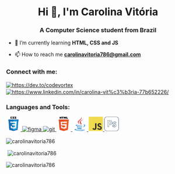 <h1 align="center">Hi 👋, I'm Carolina Vitória</h1>
<h3 align="center">A Computer Science student from Brazil</h3>

- 🌱 I’m currently learning **HTML, CSS and JS**

- 📫 How to reach me **carolinavitoria786@gmail.com**

<h3 align="left">Connect with me:</h3>
<p align="left">
<a href="https://dev.to/https://dev.to/codevortex" target="blank"><img align="center" src="https://raw.githubusercontent.com/rahuldkjain/github-profile-readme-generator/master/src/images/icons/Social/devto.svg" alt="https://dev.to/codevortex" height="30" width="40" /></a>
<a href="https://linkedin.com/in/https://www.linkedin.com/in/carolina-vit%c3%b3ria-77b652226/" target="blank"><img align="center" src="https://raw.githubusercontent.com/rahuldkjain/github-profile-readme-generator/master/src/images/icons/Social/linked-in-alt.svg" alt="https://www.linkedin.com/in/carolina-vit%c3%b3ria-77b652226/" height="30" width="40" /></a>
</p>

<h3 align="left">Languages and Tools:</h3>
<p align="left"> <a href="https://www.w3schools.com/css/" target="_blank" rel="noreferrer"> <img src="https://raw.githubusercontent.com/devicons/devicon/master/icons/css3/css3-original-wordmark.svg" alt="css3" width="40" height="40"/> </a> <a href="https://www.figma.com/" target="_blank" rel="noreferrer"> <img src="https://www.vectorlogo.zone/logos/figma/figma-icon.svg" alt="figma" width="40" height="40"/> </a> <a href="https://git-scm.com/" target="_blank" rel="noreferrer"> <img src="https://www.vectorlogo.zone/logos/git-scm/git-scm-icon.svg" alt="git" width="40" height="40"/> </a> <a href="https://www.w3.org/html/" target="_blank" rel="noreferrer"> <img src="https://raw.githubusercontent.com/devicons/devicon/master/icons/html5/html5-original-wordmark.svg" alt="html5" width="40" height="40"/> </a> <a href="https://www.java.com" target="_blank" rel="noreferrer"> <img src="https://raw.githubusercontent.com/devicons/devicon/master/icons/java/java-original.svg" alt="java" width="40" height="40"/> </a> <a href="https://developer.mozilla.org/en-US/docs/Web/JavaScript" target="_blank" rel="noreferrer"> <img src="https://raw.githubusercontent.com/devicons/devicon/master/icons/javascript/javascript-original.svg" alt="javascript" width="40" height="40"/> </a> <a href="https://www.photoshop.com/en" target="_blank" rel="noreferrer"> <img src="https://raw.githubusercontent.com/devicons/devicon/master/icons/photoshop/photoshop-line.svg" alt="photoshop" width="40" height="40"/> </a> </p>

<p><img align="center" src="https://github-readme-stats.vercel.app/api/top-langs?username=carolinavitoria786&show_icons=true&theme=dracula&title_color=f24194&text_color=69c0dd&locale=en&layout=compact" alt="carolinavitoria786" /></p>

<p>&nbsp;<img align="center" src="https://github-readme-stats.vercel.app/api?username=carolinavitoria786&show_icons=true&theme=dracula&title_color=f24194&text_color=69c0dd&bg_color=171626&locale=en" alt="carolinavitoria786" /></p>

<p><img align="center" src="https://github-readme-streak-stats.herokuapp.com/?user=carolinavitoria786&theme=dark" alt="carolinavitoria786" /></p>

